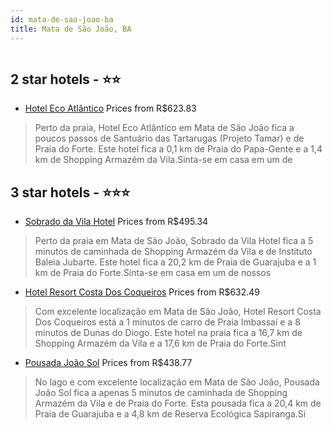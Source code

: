 ```yaml
---
id: mata-de-sao-joao-ba
title: Mata de São João, BA
---
```


<center><img src="https://i.travelapi.com/hotels/37000000/36950000/36941000/36940919/8277107d_z.jpg" alt="" /></center>


##  2 star hotels - ⭐️⭐️

-    [Hotel Eco Atlântico](https://www.hurb.com/br/aud/https://www.hurb.com/br/hotels/mata-de-sao-joao/hotel-eco-atlantico-HT-K9JN?cmp=18055) Prices from R$623.83
   > Perto da praia, Hotel Eco Atlântico em Mata de São João fica a poucos passos de Santuário das Tartarugas (Projeto Tamar) e de Praia do Forte.  Este hotel fica a 0,1 km de Praia do Papa-Gente e a 1,4 km de Shopping Armazém da Vila.Sinta-se em casa em um de

##  3 star hotels - ⭐️⭐️⭐️

-    [Sobrado da Vila Hotel](https://www.hurb.com/br/aud/https://www.hurb.com/br/hotels/mata-de-sao-joao/sobrado-da-vila-hotel-HT-H1R2?cmp=18055) Prices from R$495.34
   > Perto da praia em Mata de São João, Sobrado da Vila Hotel fica a 5 minutos de caminhada de Shopping Armazém da Vila e de Instituto Baleia Jubarte.  Este hotel fica a 20,2 km de Praia de Guarajuba e a 1 km de Praia do Forte.Sinta-se em casa em um de nossos
-    [Hotel Resort Costa Dos Coqueiros](https://www.hurb.com/br/aud/https://www.hurb.com/br/hotels/mata-de-sao-joao/hotel-resort-costa-dos-coqueiros-HT-EDKB?cmp=18055) Prices from R$632.49
   > Com excelente localização em Mata de São João, Hotel Resort Costa Dos Coqueiros está a 1 minutos de carro de Praia Imbassaí e a 8 minutos de Dunas do Diogo.  Este hotel na praia fica a 16,7 km de Shopping Armazém da Vila e a 17,6 km de Praia do Forte.Sint
-    [Pousada João Sol](https://www.hurb.com/br/aud/https://www.hurb.com/br/hotels/mata-de-sao-joao/pousada-joao-sol-HT-ZGJM?cmp=18055) Prices from R$438.77
   > No lago e com excelente localização em Mata de São João, Pousada João Sol fica a apenas 5 minutos de caminhada de Shopping Armazém da Vila e de Praia do Forte.  Esta pousada fica a 20,4 km de Praia de Guarajuba e a 4,8 km de Reserva Ecológica Sapiranga.Si
